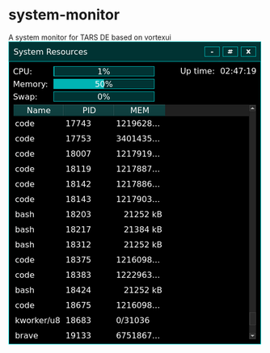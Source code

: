 # system-monitor

A system monitor for TARS DE based on vortexui
![image](https://raw.githubusercontent.com/THE-TARS-PROJECT/system-monitor/refs/heads/main/image.png)
